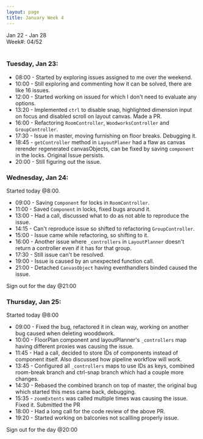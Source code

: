 ```yaml
---
layout: page
title: January Week 4
---
```


Jan 22 - Jan 28<br>
Week#: 04/52<br><br>

### Tuesday, Jan 23:

- 08:00 - Started by exploring issues assigned to me over the weekend.
- 10:00 - Still exploring and commenting how it can be solved, there are like 16 issues.
- 12:00 - Started working on issued for which I don't need to evaluate any options.
- 13:20 - Implemented `ctrl` to disable snap, highlighted dimension input on focus and disabled scroll on layout canvas. Made a PR.
- 16:00 - Refactoring `RoomController`, `WoodworksController` and `GroupController`.
- 17:30 - Issue in master, moving furnishing on floor breaks. Debugging it.
- 18:45 - `getController` method in `LayoutPlaner` had a flaw as canvas rerender regenerated canvasObjects, can be fixed by saving `component` in the locks. Original Issue persists.
- 20:00 - Still figuring out the issue.

### Wednesday, Jan 24:

Started today @8:00.

- 09:00 - Saving `Component` for locks in `RoomController`.
- 11:00 - Saved `Component` in locks, fixed bugs around it.
- 13:00 - Had a call, discussed what to do as not able to reproduce the issue.
- 14:15 - Can't reproduce issue so shifted to refactoring `GroupController`.
- 15:00 - Issue came while refactoring, so shifting to it.
- 16:00 - Another issue where `_controllers` in `LayoutPlanner` doesn't return a controller even if it has for that group.
- 17:30 - Still issue can't be resolved.
- 19:00 - Issue is caused by an unexpected function call.
- 21:00 - Detached `CanvasObject` having eventhandlers binded caused the issue.

Sign out for the day @21:00

### Thursday, Jan 25:

Started today @8:00

- 09:00 - Fixed the bug, refactored it in clean way, working on another bug caused when deleting wooddwork.
- 10:00 - FloorPlan component and layoutPlanner's `_controllers` map having different proxies was causing the issue.
- 11:45 - Had a call, decided to store IDs of components instead of component itself. Also discussed how pipeline workflow will work.
- 13:45 - Configured all `_controllers` maps to use IDs as keys, combined room-break branch and ctrl-snap branch which had a couple more changes.
- 14:30 - Rebased the combined branch on top of master, the original bug which started this mess came back, debugging.
- 15:35 - `zoomExtents` was called multiple times was causing the issue. Fixed it. Submitted the PR
- 18:00 - Had a long call for the code review of the above PR.
- 19:20 - Started working on balconies not scallling properly issue.

Sign out for the day @20:00